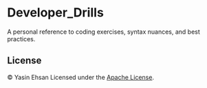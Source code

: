 # Developer_Drills
A personal reference to coding exercises, syntax nuances, and best practices.








## License
© Yasin Ehsan
Licensed under the [Apache License](LICENSE).
